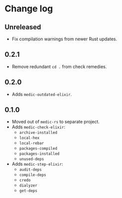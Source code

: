 # Change log

## Unreleased

- Fix compilation warnings from newer Rust updates.

## 0.2.1

- Remove redundant `cd .` from check remedies.

## 0.2.0

- Adds `medic-outdated-elixir`.

## 0.1.0

- Moved out of `medic-rs` to separate project.
- Adds `medic-check-elixir`:
  - `archive-installed`
  - `local-hex`
  - `local-rebar`
  - `packages-compiled`
  - `packages-installed`
  - `unused-deps`
- Adds `medic-step-elixir`:
  - `audit-deps`
  - `compile-deps`
  - `credo`
  - `dialyzer`
  - `get-deps`
